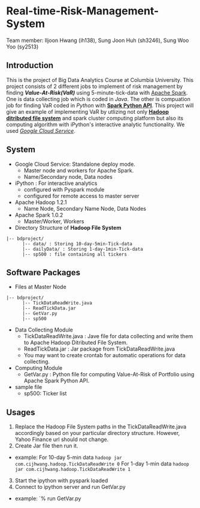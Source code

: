 Real-time-Risk-Management-System
================================

Team member: Iljoon Hwang (ih138), Sung Joon Huh (sh3246),  Sung Woo Yoo (sy2513)


Introduction
------------
This is the project of Big Data Analytics Course at Columbia University.
This project consists of 2 different jobs to implement of risk management by finding **_Value-At-Risk(VaR)_** using 5-minute-tick-data with [Apache Spark][1]. One is data collecting job which is coded in _Java_. The other is compuation job for finding VaR coded in _Python_ with [**Spark Python API**][2]. This project will give an example of implementing VaR by utlizing not only [**Hadoop ditributed file system**][4] and spark cluster computing platform but also its computing algorithm with iPython's interactive analytic functionality. We used [*Google Cloud Service*][3].

[1]: http://spark.apache.org
[2]: http://spark.apache.org/docs/1.0.2/api/python/index.html
[3]: https://cloud.google.com
[4]: https://hadoop.apache.org


System
------
- Google Cloud Service: Standalone deploy mode. 
  - Master node and workers for Apache Spark.
  - Name/Secondary node, Data nodes
- iPython : For interactive analytics
  - configured with Pyspark module
  - configured for remote access to master server
- Apache Hadoop 1.2.1
  - Name Node, Secondary Name Node, Data Nodes
- Apache Spark 1.0.2
  - Master/Worker, Workers
- Directory Structure of **Hadoop File System**
```  
|-- bdproject/
      |-- data/ : Storing 10-day-5min-Tick-data
      |-- dailyData/ : Storing 1-day-1min-Tick-data
      |-- sp500 : file containing all tickers
```


Software Packages
-----------------

- Files at Master Node
```  
|-- bdproject/
      |-- TickDataReadWrite.java
      |-- ReadTickData.jar
      |-- GetVar.py
      |-- sp500
```
  
- Data Collecting Module
  - TickDataReadWrite.java : Jave file for data collecting and write them to Apache Hadoop Ditributed File System.
  - ReadTickData.jar : Jar package from TickDataReadWrite.java
  - You may want to create crontab for automatic operations for data collecting.
- Computing Module
  - GetVar.py : Python file for computing Value-At-Risk of Portfolio using Apache Spark Python API.
- sample file
  - sp500: Ticker list

Usages
------

1. Replace the Hadoop File System paths in the TickDataReadWrite.java accordingly based on your particular directory structure. However, Yahoo Finance url should not change.
2. Create Jar file then run it. 
  - example:
    For 10-day 5-min data
    `hadoop jar com.cijhwang.hadoop.TickDataReadWrite 0`
    For 1-day 1-min data
    `hadoop jar com.cijhwang.hadoop.TickDataReadWrite 1`
3. Start the ipython with pyspark loaded
4. Connect to ipython server and run GetVar.py
  - example:
    `% run GetVar.py

